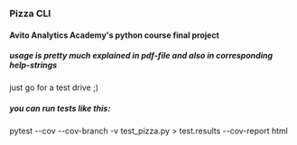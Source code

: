 ### Pizza CLI
#### Avito Analytics Academy's python course final project

##### usage is pretty much explained in pdf-file and also in corresponding help-strings
just go for a test drive ;)

##### you can run tests like this:
pytest --cov --cov-branch -v test_pizza.py > test.results --cov-report html